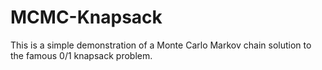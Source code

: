 # MCMC-Knapsack
This is a simple demonstration of a Monte Carlo Markov chain solution to the famous 0/1 knapsack problem.
